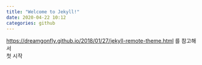 ```yaml
---
title: "Welcome to Jekyll!"
date: 2020-04-22 10:12
categories: github
---
```

https://dreamgonfly.github.io/2018/01/27/jekyll-remote-theme.html 를 참고해서<br>
첫 시작
